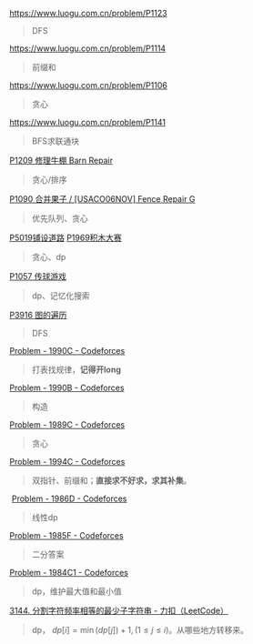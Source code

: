 https://www.luogu.com.cn/problem/P1123

> DFS

https://www.luogu.com.cn/problem/P1114

> 前缀和

https://www.luogu.com.cn/problem/P1106

> 贪心

https://www.luogu.com.cn/problem/P1141

>    BFS求联通块

[P1209 修理牛棚 Barn Repair ](https://www.luogu.com.cn/problem/P1209)

> 贪心/排序

[P1090 合并果子 / [USACO06NOV] Fence Repair G ](https://www.luogu.com.cn/problem/P1090)

> 优先队列、贪心

[P5019铺设道路](https://www.luogu.com.cn/problem/P5019)    [P1969积木大赛](https://www.luogu.com.cn/problem/P1969)

> 贪心、dp

[P1057 传球游戏 ](https://www.luogu.com.cn/problem/P1057)

> dp、记忆化搜索

[P3916 图的遍历](https://www.luogu.com.cn/problem/P3916)

> DFS

[Problem - 1990C - Codeforces](https://codeforces.com/problemset/problem/1990/C)

> 打表找规律，**记得开long**

[Problem - 1990B - Codeforces](https://codeforces.com/problemset/problem/1990/B)

> 构造

[Problem - 1989C - Codeforces](https://codeforces.com/problemset/problem/1989/C)

> 贪心

[Problem - 1994C - Codeforces](https://codeforces.com/problemset/problem/1994/C)

> 双指针、前缀和；**直接求不好求，求其补集**。
>

​	[Problem - 1986D - Codeforces](https://codeforces.com/problemset/problem/1986/D)

> 线性dp

[Problem - 1985F - Codeforces](https://codeforces.com/problemset/problem/1985/F)

> 二分答案

[Problem - 1984C1 - Codeforces](https://codeforces.com/problemset/problem/1984/C1)

> dp，维护最大值和最小值

[3144. 分割字符频率相等的最少子字符串 - 力扣（LeetCode）](https://leetcode.cn/problems/minimum-substring-partition-of-equal-character-frequency/description/)

> dp， $dp[i] = \min(dp[j]) + 1,(1\leq j \leq i)$。从哪些地方转移来。

